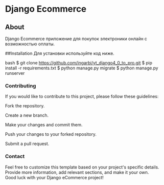 # Django Ecommerce 

## About
Django Ecommerce приложение для покупок электроники онлайн с возможностью оплаты.


##Installation
Для установки используйте код ниже.

bash
$ git clone https://github.com/ingarbi/yt_django4_0_to_pro.git
$ pip install -r requirements.txt
$ python manage.py migrate
$ python manage.py runserver


### Contributing
If you would like to contribute to this project, please follow these guidelines:

Fork the repository.

Create a new branch.

Make your changes and commit them.

Push your changes to your forked repository.

Submit a pull request.


### Contact
Feel free to customize this template based on your project's specific details. Provide more information, add relevant sections, and make it your own. Good luck with your Django eCommerce project!
